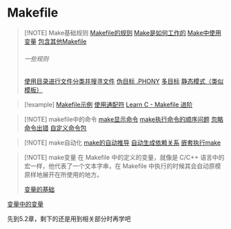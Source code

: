 # Makefile


> [!NOTE] Make基础规则
> [Makefile的规则](files/books/Makefile.pdf#page=8&selection=97,4,99,3)
> [Make是如何工作的](files/books/Makefile.pdf#page=10&selection=78,4,80,6)
> [Make中使用变量](files/books/Makefile.pdf#page=11&selection=0,1,8,5)
> [包含其他Makefile](files/books/Makefile.pdf#page=14&selection=209,0,213,8)
> ###### 一些规则
> [使用目录进行文件分类并搜寻文件](files/books/Makefile.pdf#page=20&selection=145,0,147,4)
> [伪目标 .PHONY](files/books/Makefile.pdf#page=21&selection=167,0,169,3)
> [多目标](files/books/Makefile.pdf#page=23&selection=23,0,25,3)
> [静态模式（类似模板）](files/books/Makefile.pdf#page=23&selection=78,0,80,4)

> [!example]
> [Makefile示例](files/books/Makefile.pdf#page=9&selection=56,0,58,4)
> [使用通配符](files/books/Makefile.pdf#page=20&selection=60,0,60,15)
> [Learn C - Makefile 进阶](https://wizardforcel.gitbooks.io/lcthw/content/ex28.html)

> [!NOTE] makefile中的命令
> [make显示命令](files/books/Makefile.pdf#page=28&selection=67,0,69,4)
> [make执行命令的顺序问题](files/books/Makefile.pdf#page=29&selection=6,0,8,4)
> [忽略命令出错](files/books/Makefile.pdf#page=29&selection=178,0,185,0)
> [自定义命令包](files/books/Makefile.pdf#page=32&selection=6,0,8,5)

> [!NOTE] make自动化
> [make的自动推导](files/books/Makefile.pdf#page=12&selection=8,0,14,4)
> [自动生成依赖关系](files/books/Makefile.pdf#page=24&selection=168,0,170,7)
> [嵌套执行make](files/books/Makefile.pdf#page=30&selection=21,0,25,4)

> [!NOTE] make变量
> 在 Makefile 中的定义的变量，就像是 C/C++ 语言中的宏一样，他代表了一个文本字串，在 Makefile 中执行的时候其会自动原模原样地展开在所使用的地方。
> 
> [变量的基础](files/books/Makefile.pdf#page=34&selection=80,0,82,5)

[变量中的变量](files/books/Makefile.pdf#page=36&selection=54,0,61,5)

先到5.2章，剩下的还是用到相关部分时再学吧